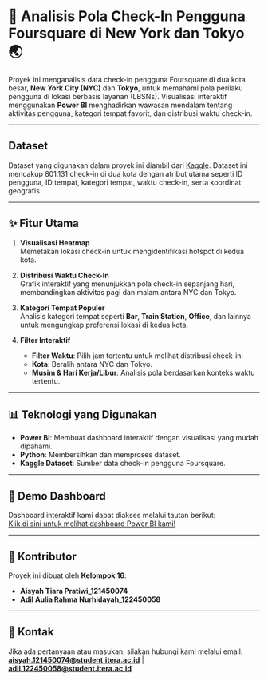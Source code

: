 # 🌆 Analisis Pola Check-In Pengguna Foursquare di New York dan Tokyo 🌏

Proyek ini menganalisis data check-in pengguna Foursquare di dua kota besar, **New York City (NYC)** dan **Tokyo**, untuk memahami pola perilaku pengguna di lokasi berbasis layanan (LBSNs). Visualisasi interaktif menggunakan **Power BI** menghadirkan wawasan mendalam tentang aktivitas pengguna, kategori tempat favorit, dan distribusi waktu check-in.

---

## Dataset
Dataset yang digunakan dalam proyek ini diambil dari [Kaggle](https://www.kaggle.com/datasets/chetanism/foursquare-nyc-and-tokyo-checkin-dataset/data). Dataset ini mencakup 801.131 check-in di dua kota dengan atribut utama seperti ID pengguna, ID tempat, kategori tempat, waktu check-in, serta koordinat geografis.

---

## ✨ Fitur Utama

1. **Visualisasi Heatmap**  
   Memetakan lokasi check-in untuk mengidentifikasi hotspot di kedua kota.  
   
2. **Distribusi Waktu Check-In**  
   Grafik interaktif yang menunjukkan pola check-in sepanjang hari, membandingkan aktivitas pagi dan malam antara NYC dan Tokyo.  
   
3. **Kategori Tempat Populer**  
   Analisis kategori tempat seperti **Bar**, **Train Station**, **Office**, dan lainnya untuk mengungkap preferensi lokasi di kedua kota.  
   
4. **Filter Interaktif**  
   - **Filter Waktu**: Pilih jam tertentu untuk melihat distribusi check-in.  
   - **Kota**: Beralih antara NYC dan Tokyo.  
   - **Musim & Hari Kerja/Libur**: Analisis pola berdasarkan konteks waktu tertentu.  

---

## 📊 Teknologi yang Digunakan

- **Power BI**: Membuat dashboard interaktif dengan visualisasi yang mudah dipahami.  
- **Python**: Membersihkan dan memproses dataset.  
- **Kaggle Dataset**: Sumber data check-in pengguna Foursquare.
  
---

## 🚀 Demo Dashboard

Dashboard interaktif kami dapat diakses melalui tautan berikut:  
[Klik di sini untuk melihat dashboard Power BI kami!](https://bit.ly/dashboard_kelompok16)

---

## 🤝 Kontributor

Proyek ini dibuat oleh **Kelompok 16**:  
- **Aisyah Tiara Pratiwi_121450074**  
- **Adil Aulia Rahma Nurhidayah_122450058**  

---

## 📩 Kontak

Jika ada pertanyaan atau masukan, silakan hubungi kami melalui email:  
**aisyah.121450074@student.itera.ac.id** | **adil.122450058@student.itera.ac.id**
